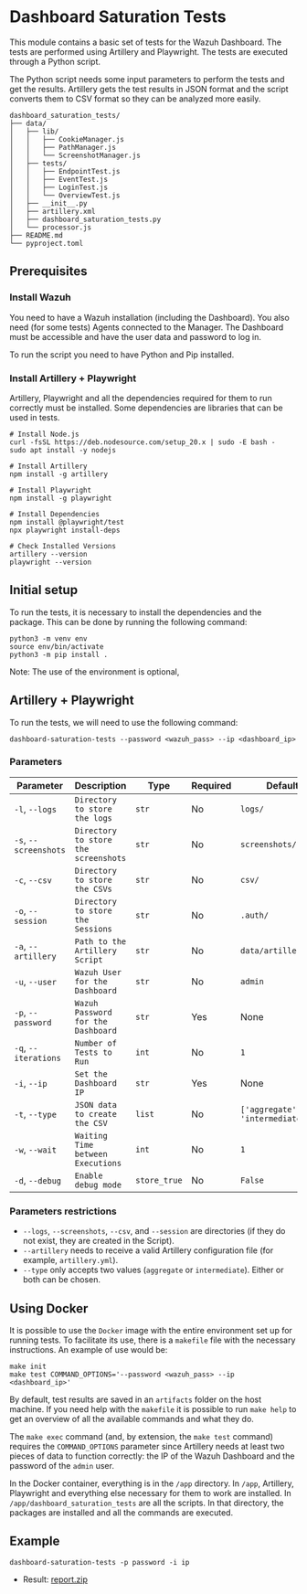 # Dashboard Saturation Tests

This module contains a basic set of tests for the Wazuh Dashboard. The tests are performed using Artillery and Playwright. The tests are executed through a Python script.

The Python script needs some input parameters to perform the tests and get the results. Artillery gets the test results in JSON format and the script converts them to CSV format so they can be analyzed more easily.

```shell script
dashboard_saturation_tests/
├── data/
│   ├── lib/
│   │   ├── CookieManager.js
│   │   ├── PathManager.js
│   │   └── ScreenshotManager.js
│   ├── tests/
│   │   ├── EndpointTest.js
│   │   ├── EventTest.js
│   │   ├── LoginTest.js
│   │   └── OverviewTest.js
│   ├── __init__.py
│   ├── artillery.xml
│   ├── dashboard_saturation_tests.py
│   └── processor.js
├── README.md
└── pyproject.toml
```

## Prerequisites

### Install Wazuh

You need to have a Wazuh installation (including the Dashboard). You also need (for some tests) Agents connected to the Manager. The Dashboard must be accessible and have the user data and password to log in.

To run the script you need to have Python and Pip installed.

### Install Artillery + Playwright

Artillery, Playwright and all the dependencies required for them to run correctly must be installed. Some dependencies are libraries that can be used in tests.

```shell script
# Install Node.js
curl -fsSL https://deb.nodesource.com/setup_20.x | sudo -E bash -
sudo apt install -y nodejs

# Install Artillery
npm install -g artillery

# Install Playwright
npm install -g playwright

# Install Dependencies
npm install @playwright/test
npx playwright install-deps

# Check Installed Versions
artillery --version
playwright --version
```

## Initial setup

To run the tests, it is necessary to install the dependencies and the package. This can be done by running the following command:

```shell script
python3 -m venv env
source env/bin/activate
python3 -m pip install .
```

Note: The use of the environment is optional,

## Artillery + Playwright

To run the tests, we will need to use the following command:

```shell script
dashboard-saturation-tests --password <wazuh_pass> --ip <dashboard_ip>
```

### Parameters

| Parameter | Description | Type | Required | Default |
| --------- | ----------- | ---- | -------- | ------- |
| `-l`, `--logs` | `Directory to store the logs` | `str` | No | `logs/` |
| `-s`, `--screenshots` | `Directory to store the screenshots` | `str` | No | `screenshots/` |
| `-c`, `--csv` | `Directory to store the CSVs` | `str` | No | `csv/` |
| `-o`, `--session` | `Directory to store the Sessions` | `str` | No | `.auth/` |
| `-a`, `--artillery` | `Path to the Artillery Script` | `str` | No | `data/artillery.yml` |
| `-u`, `--user` | `Wazuh User for the Dashboard` | `str` | No | `admin` |
| `-p`, `--password` | `Wazuh Password for the Dashboard` | `str` | Yes | None |
| `-q`, `--iterations` | `Number of Tests to Run` | `int` | No | `1` |
| `-i`, `--ip` | `Set the Dashboard IP` | `str` | Yes | None |
| `-t`, `--type` | `JSON data to create the CSV` | `list` | No | `['aggregate', 'intermediate']` |
| `-w`, `--wait` | `Waiting Time between Executions` | `int` | No | `1` |
| `-d`, `--debug` | `Enable debug mode` | `store_true` | No | `False` |

### Parameters restrictions

- `--logs`, `--screenshots`, `--csv`, and `--session` are directories (if they do not exist, they are created in the Script).
- `--artillery` needs to receive a valid Artillery configuration file (for example, `artillery.yml`).
- `--type` only accepts two values ​​(`aggregate` or `intermediate`). Either or both can be chosen.

## Using Docker

It is possible to use the `Docker` image with the entire environment set up for running tests. To facilitate its use, there is a `makefile` file with the necessary instructions. An example of use would be:

```shell script
make init
make test COMMAND_OPTIONS='--password <wazuh_pass> --ip <dashboard_ip>'
```

By default, test results are saved in an `artifacts` folder on the host machine. If you need help with the `makefile` it is possible to run `make help` to get an overview of all the available commands and what they do.

The `make exec` command (and, by extension, the `make test` command) requires the `COMMAND_OPTIONS` parameter since Artillery needs at least two pieces of data to function correctly: the IP of the Wazuh Dashboard and the password of the `admin` user.

In the Docker container, everything is in the `/app` directory. In `/app`, Artillery, Playwright and everything else necessary for them to work are installed. In `/app/dashboard_saturation_tests` are all the scripts. In that directory, the packages are installed and all the commands are executed.

## Example

```shell script
dashboard-saturation-tests -p password -i ip
```

- Result: [report.zip](https://github.com/user-attachments/files/16542340/report.zip)
